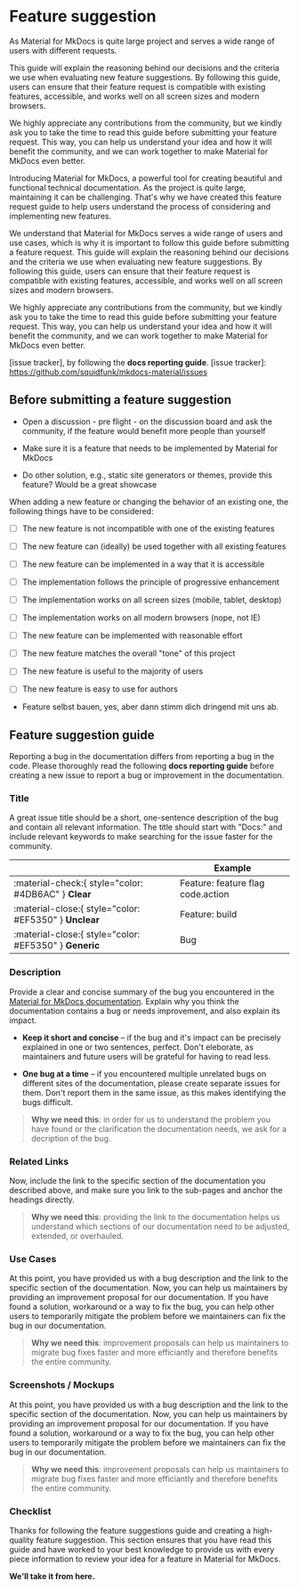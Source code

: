 # Feature suggestion  

As Material for MkDocs is quite large project and serves a wide range of users 
with different requests.


This guide will explain the reasoning behind our decisions and the criteria we 
use when evaluating new feature suggestions. By following this guide, users can 
ensure that their feature request is compatible with existing features, 
accessible, and works well on all screen sizes and modern browsers.

We highly appreciate any contributions from the community, but we kindly ask you 
to take the time to read this guide before submitting your feature request. This 
way, you can help us understand your idea and how it will benefit the community, 
and we can work together to make Material for MkDocs even better.





Introducing Material for MkDocs, a powerful tool for creating beautiful and functional technical documentation. As the project is quite large, maintaining it can be challenging. That's why we have created this feature request guide to help users understand the process of considering and implementing new features.

We understand that Material for MkDocs serves a wide range of users and use cases, which is why it is important to follow this guide before submitting a feature request. This guide will explain the reasoning behind our decisions and the criteria we use when evaluating new feature suggestions. By following this guide, users can ensure that their feature request is compatible with existing features, accessible, and works well on all screen sizes and modern browsers.

We highly appreciate any contributions from the community, but we kindly ask you to take the time to read this guide before submitting your feature request. This way, you can help us understand your idea and how it will benefit the community, and we can work together to make Material for MkDocs even better.





  [issue tracker], by following the 
__docs reporting guide__.
  [issue tracker]: https://github.com/squidfunk/mkdocs-material/issues


## Before submitting a feature suggestion



- Open a discussion - pre flight - on the discussion board and ask the community, if the feature 
would benefit more people than yourself





- Make sure it is a feature that needs to be implemented by Material for MkDocs 
- Do other solution, e.g., static site generators or themes, provide this feature? Would be a great showcase


When adding a new feature or changing the behavior of an existing one, the 
following things have to be considered:

- [ ] The new feature is not incompatible with one of the existing features
- [ ] The new feature can (ideally) be used together with all existing features
- [ ] The new feature can be implemented in a way that it is accessible
- [ ] The implementation follows the principle of progressive enhancement
- [ ] The implementation works on all screen sizes (mobile, tablet, desktop)
- [ ] The implementation works on all modern browsers (nope, not IE)
- [ ] The new feature can be implemented with reasonable effort
- [ ] The new feature matches the overall "tone" of this project
- [ ] The new feature is useful to the majority of users
- [ ] The new feature is easy to use for authors


- Feature selbst bauen, yes, aber dann stimm dich dringend mit uns ab.


## Feature suggestion guide

Reporting a bug in the documentation differs from reporting a bug in the code. 
Please thoroughly read the following __docs reporting guide__ before creating a 
new issue to report a bug or improvement in the documentation.

### Title

A great issue title should be a short, one-sentence description of the bug and 
contain all relevant information. The title should start with "Docs:" and 
include relevant keywords to make searching for the issue faster for the 
community.

| <!-- --> | Example  |
| -------- | -------- | 
| :material-check:{ style="color: #4DB6AC" } __Clear__ | Feature: feature flag code.action
| :material-close:{ style="color: #EF5350" } __Unclear__ | Feature: build 
| :material-close:{ style="color: #EF5350" } __Generic__ | Bug

### Description

Provide a clear and concise summary of the bug you encountered in the 
[Material for MkDocs documentation](https://squidfunk.github.io/mkdocs-material).
Explain why you think the documentation contains a bug or needs improvement, and 
also explain its impact. 

-   __Keep it short and concise__ – if the bug and it's impact can be precisely 
    explained in one or two sentences, perfect. Don't eleborate, as maintainers 
    and future users will be grateful for having to read less.

-   __One bug at a time__ – if you encountered multiple unrelated bugs on 
    different sites of the documentation, please create separate issues for them. 
    Don't report them in the same issue, as this makes identifying the bugs difficult.

> __Why we need this__: in order for us to understand the problem you have found 
> or the clarification the documentation needs, we ask for a decription of the bug.


### Related Links

Now, include the link to the specific section of the documentation you described 
above, and make sure you link to the sub-pages and anchor the headings directly.

> __Why we need this__: providing the link to the documentation helps us 
> understand which sections of our documentation need to be adjusted, extended, 
> or overhauled. 

  [search for solutions]: #search-for-solutions

### Use Cases

At this point, you have provided us with a bug description and the link to the 
specific section of the documentation. Now, you can help us maintainers by 
providing an improvement proposal for our documentation. If you have found a 
solution, workaround or a way to fix the bug, you can help other users to 
temporarily mitigate the problem before we maintainers can fix the bug in our 
documentation.

> __Why we need this__: improvement proposals can help us maintainers to 
> migrate bug fixes faster and more efficiantly and therefore benefits the 
> entire community.

### Screenshots / Mockups

At this point, you have provided us with a bug description and the link to the 
specific section of the documentation. Now, you can help us maintainers by 
providing an improvement proposal for our documentation. If you have found a 
solution, workaround or a way to fix the bug, you can help other users to 
temporarily mitigate the problem before we maintainers can fix the bug in our 
documentation.

> __Why we need this__: improvement proposals can help us maintainers to 
> migrate bug fixes faster and more efficiantly and therefore benefits the 
> entire community.

### Checklist

Thanks for following the feature suggestions guide and creating a high-quality 
feature suggestion. This section ensures that you have read this guide and have worked 
to your best knowledge to provide us with every piece information to review your 
idea for a feature in Material for MkDocs.

__We'll take it from here.__
